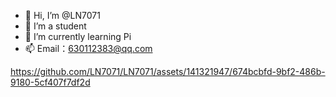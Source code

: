 - 👋 Hi, I’m @LN7071
- 👀 I’m a student
- 🌱 I’m currently learning Pi
- 📫 Email：630112383@qq.com
<!---
LN7071/LN7071 is a ✨ special ✨ repository because its `README.md` (this file) appears on your GitHub profile.
You can click the Preview link to take a look at your changes.
--->


https://github.com/LN7071/LN7071/assets/141321947/674bcbfd-9bf2-486b-9180-5cf407f7df2d

